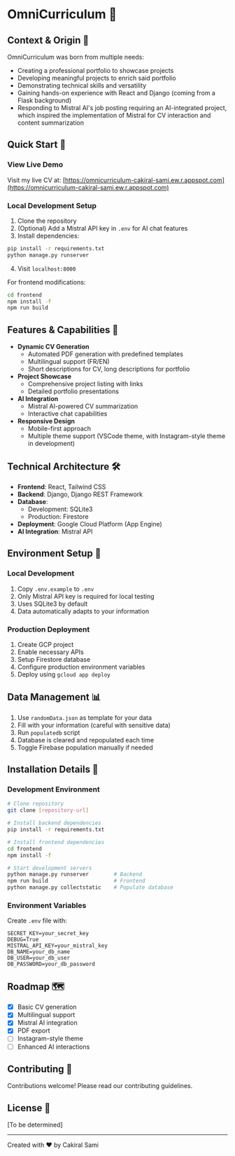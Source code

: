 # OmniCurriculum 🌌

## Context & Origin 🎯
OmniCurriculum was born from multiple needs:
- Creating a professional portfolio to showcase projects
- Developing meaningful projects to enrich said portfolio
- Demonstrating technical skills and versatility
- Gaining hands-on experience with React and Django (coming from a Flask background)
- Responding to Mistral AI's job posting requiring an AI-integrated project, which inspired the implementation of Mistral for CV interaction and content summarization

## Quick Start 🚀

### View Live Demo
Visit my live CV at: [https://omnicurriculum-cakiral-sami.ew.r.appspot.com](https://omnicurriculum-cakiral-sami.ew.r.appspot.com)

### Local Development Setup
1. Clone the repository
2. (Optional) Add a Mistral API key in `.env` for AI chat features
3. Install dependencies:
```bash
pip install -r requirements.txt
python manage.py runserver
```
4. Visit `localhost:8000`

For frontend modifications:
```bash
cd frontend
npm install -f
npm run build
```

## Features & Capabilities 🌟
- **Dynamic CV Generation**
  - Automated PDF generation with predefined templates
  - Multilingual support (FR/EN)
  - Short descriptions for CV, long descriptions for portfolio
- **Project Showcase**
  - Comprehensive project listing with links
  - Detailed portfolio presentations
- **AI Integration**
  - Mistral AI-powered CV summarization
  - Interactive chat capabilities
- **Responsive Design**
  - Mobile-first approach
  - Multiple theme support (VSCode theme, with Instagram-style theme in development)

## Technical Architecture 🛠️
- **Frontend**: React, Tailwind CSS
- **Backend**: Django, Django REST Framework
- **Database**: 
  - Development: SQLite3
  - Production: Firestore
- **Deployment**: Google Cloud Platform (App Engine)
- **AI Integration**: Mistral API

## Environment Setup 🔧

### Local Development
1. Copy `.env.example` to `.env`
2. Only Mistral API key is required for local testing
3. Uses SQLite3 by default
4. Data automatically adapts to your information

### Production Deployment
1. Create GCP project
2. Enable necessary APIs
3. Setup Firestore database
4. Configure production environment variables
5. Deploy using `gcloud app deploy`

## Data Management 📊
1. Use `randomData.json` as template for your data
2. Fill with your information (careful with sensitive data)
3. Run `populatedb` script
4. Database is cleared and repopulated each time
5. Toggle Firebase population manually if needed

## Installation Details 📝

### Development Environment
```bash
# Clone repository
git clone [repository-url]

# Install backend dependencies
pip install -r requirements.txt

# Install frontend dependencies
cd frontend
npm install -f

# Start development servers
python manage.py runserver        # Backend
npm run build                     # Frontend
python manage.py collectstatic    # Populate database
```

### Environment Variables
Create `.env` file with:
```
SECRET_KEY=your_secret_key
DEBUG=True
MISTRAL_API_KEY=your_mistral_key
DB_NAME=your_db_name
DB_USER=your_db_user
DB_PASSWORD=your_db_password
```

## Roadmap 🗺️
- [x] Basic CV generation
- [x] Multilingual support
- [x] Mistral AI integration
- [x] PDF export
- [ ] Instagram-style theme
- [ ] Enhanced AI interactions

## Contributing 🤝
Contributions welcome! Please read our contributing guidelines.

## License 📜
[To be determined]

---
Created with ❤️ by Cakiral Sami
